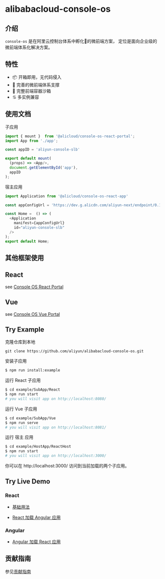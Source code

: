 # alibabacloud-console-os

## 介绍
```console-os``` 是在阿里云控制台体系中孵化🐣的微前端方案， 定位是面向企业级的微前端体系化解决方案。

## 特性

 * 📦 开箱即用，无代码侵入
 * 📎 完善的微前端体系支撑
 * 🕋 完整前端容器沙箱
 * ♋️  多实例兼容

## 使用文档

子应用

```javascript
import { mount }  from '@alicloud/console-os-react-portal';
import App from './app';

const appID = 'aliyun-console-slb'

export default mount(
  (props) => <App/>,
  document.getElementById('app'),
  appID
);
```

宿主应用

```javascript
import Application from '@alicloud/console-os-react-app'

const appConfigUrl = 'https://dev.g.alicdn.com/aliyun-next/endpoint/0.1.0/aliyun-console-slb.manifest.json';

const Home =  () => (
  <Application
    manifest={appConfigUrl}
    id="aliyun-console-slb"
  />
);
export default Home;
```

## 其他框架使用

## React 

see [Console OS React Portal](https://github.com/aliyun/alibabacloud-console-os/tree/master/packages/react-portal)

## Vue 

see [Console OS Vue Portal](https://github.com/aliyun/alibabacloud-console-os/blob/master/packages/vue-portal/README.md)

## Try Example

克隆仓库到本地

```
git clone https://github.com/aliyun/alibabacloud-console-os.git
```

安装子应用

```bash
$ npm run install:example
```

运行 React 子应用

```bash
$ cd example/SubApp/React
$ npm run start
# you will visit app on http://localhost:8080/
```

运行 Vue 子应用

```bash
$ cd example/SubApp/Vue
$ npm run serve
# you will visit app on http://localhost:8081/
```

运行 宿主 应用

```bash
$ cd example/HostApp/ReactHost
$ npm run start
# you will visit app on http://localhost:3000/
```

你可以在 http://localhost:3000/ 访问到当前加载的两个子应用。

## Try Live Demo

### React

* [基础用法](https://codesandbox.io/s/jolly-sun-pf75y)

* [React 加载 Angular 应用](https://codesandbox.io/s/busy-jepsen-xp8q9)

### Angular

* [Angular 加载 React 应用](https://codesandbox.io/s/nameless-rain-1yv57)

## 贡献指南

参见[贡献指南](https://github.com/aliyun/alibabacloud-console-toolkit/blob/master/CONTRIBUTING.md)
